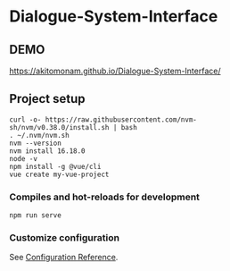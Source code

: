 # Dialogue-System-Interface
## DEMO
https://akitomonam.github.io/Dialogue-System-Interface/
## Project setup
```
curl -o- https://raw.githubusercontent.com/nvm-sh/nvm/v0.38.0/install.sh | bash
. ~/.nvm/nvm.sh
nvm --version
nvm install 16.18.0
node -v
npm install -g @vue/cli
vue create my-vue-project
```

### Compiles and hot-reloads for development
```
npm run serve
```

### Customize configuration
See [Configuration Reference](https://cli.vuejs.org/config/).
